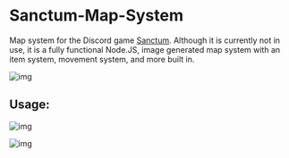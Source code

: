 # Sanctum-Map-System
Map system for the Discord game [Sanctum](https://discord.gg/CBWkESc). Although it is currently not in use, it is a fully functional Node.JS, image generated map system with an item system, movement system, and more built in.

![img](https://cdn.discordapp.com/attachments/501586132375568399/520047743612223488/dungeon.png)

## Usage:





![img](https://cdn.discordapp.com/attachments/501586156975030273/509488023759749130/concept-export.png)

![img](https://i.imgur.com/u4aIXUN.png)
